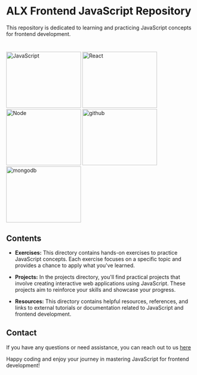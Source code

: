 
# ALX Frontend JavaScript Repository
This repository is dedicated to learning and practicing JavaScript concepts for frontend development.
#
<img src="https://codedamn.com/assets/images/modern/fullstack/js.png" alt="JavaScript" width="200" height="150">

<img src="https://codedamn.com/assets/images/modern/fullstack/react.png" alt="React" width="200" height="150">

<img src="https://codedamn.com/assets/images/modern/fullstack/node.png" alt="Node" width="200" height="150">

<img src="https://codedamn.com/assets/images/modern/fullstack/github.png" alt="github" width="200" height="150">

<img src="https://codedamn.com/assets/images/modern/fullstack/mongodb.png" alt="mongodb" width="200" height="150">


## Contents

- **Exercises:** This directory contains hands-on exercises to practice JavaScript concepts. Each exercise focuses on a specific topic and provides a chance to apply what you've learned.

- **Projects:** In the projects directory, you'll find practical projects that involve creating interactive web applications using JavaScript. These projects aim to reinforce your skills and showcase your progress.

- **Resources:** This directory contains helpful resources, references, and links to external tutorials or documentation related to JavaScript and frontend development.



## Contact

If you have any questions or need assistance, you can reach out to us [here](igbebestor7@gmail.com)

Happy coding and enjoy your journey in mastering JavaScript for frontend development!

